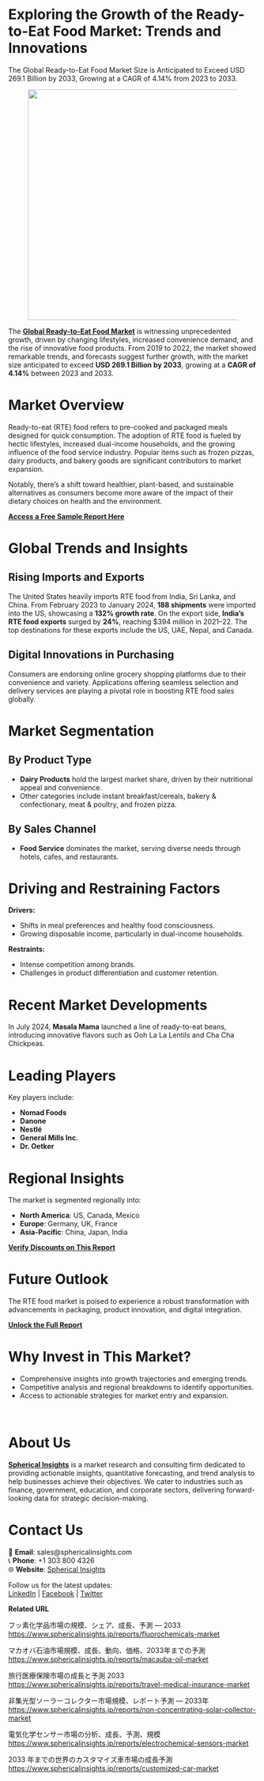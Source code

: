 <h1 id="5466" class="pw-post-title fo fp fq bf fr fs ft fu fv fw fx fy fz ga gb gc gd ge gf gg gh gi gj gk gl gm gn go gp gq bk" data-testid="storyTitle" data-selectable-paragraph="">Exploring the Growth of the Ready-to-Eat Food Market: Trends and Innovations</h1>
<div class="fj fk fl fm fn">
<div class="ab cb">
<div class="ci bh ev ew ex ey">
<p id="dbbd" class="pw-post-body-paragraph lg lh fq li b lj lk ll lm ln lo lp lq lr ls lt lu lv lw lx ly lz ma mb mc md fj bk" data-selectable-paragraph="">The Global Ready-to-Eat Food Market Size is Anticipated to Exceed USD 269.1 Billion by 2033, Growing at a CAGR of 4.14% from 2023 to 2033.</p>
<figure class="mh mi mj mk ml mm me mf paragraph-image">
<div class="mn mo ed mp bh mq" tabindex="0">
<div class="me mf mg"><picture><source srcset="https://miro.medium.com/v2/resize:fit:640/format:webp/1*s2_tXP1fGe2FfQiroivUVA.jpeg 640w, https://miro.medium.com/v2/resize:fit:720/format:webp/1*s2_tXP1fGe2FfQiroivUVA.jpeg 720w, https://miro.medium.com/v2/resize:fit:750/format:webp/1*s2_tXP1fGe2FfQiroivUVA.jpeg 750w, https://miro.medium.com/v2/resize:fit:786/format:webp/1*s2_tXP1fGe2FfQiroivUVA.jpeg 786w, https://miro.medium.com/v2/resize:fit:828/format:webp/1*s2_tXP1fGe2FfQiroivUVA.jpeg 828w, https://miro.medium.com/v2/resize:fit:1100/format:webp/1*s2_tXP1fGe2FfQiroivUVA.jpeg 1100w, https://miro.medium.com/v2/resize:fit:1400/format:webp/1*s2_tXP1fGe2FfQiroivUVA.jpeg 1400w" type="image/webp" sizes="(min-resolution: 4dppx) and (max-width: 700px) 50vw, (-webkit-min-device-pixel-ratio: 4) and (max-width: 700px) 50vw, (min-resolution: 3dppx) and (max-width: 700px) 67vw, (-webkit-min-device-pixel-ratio: 3) and (max-width: 700px) 65vw, (min-resolution: 2.5dppx) and (max-width: 700px) 80vw, (-webkit-min-device-pixel-ratio: 2.5) and (max-width: 700px) 80vw, (min-resolution: 2dppx) and (max-width: 700px) 100vw, (-webkit-min-device-pixel-ratio: 2) and (max-width: 700px) 100vw, 700px" /><source srcset="https://miro.medium.com/v2/resize:fit:640/1*s2_tXP1fGe2FfQiroivUVA.jpeg 640w, https://miro.medium.com/v2/resize:fit:720/1*s2_tXP1fGe2FfQiroivUVA.jpeg 720w, https://miro.medium.com/v2/resize:fit:750/1*s2_tXP1fGe2FfQiroivUVA.jpeg 750w, https://miro.medium.com/v2/resize:fit:786/1*s2_tXP1fGe2FfQiroivUVA.jpeg 786w, https://miro.medium.com/v2/resize:fit:828/1*s2_tXP1fGe2FfQiroivUVA.jpeg 828w, https://miro.medium.com/v2/resize:fit:1100/1*s2_tXP1fGe2FfQiroivUVA.jpeg 1100w, https://miro.medium.com/v2/resize:fit:1400/1*s2_tXP1fGe2FfQiroivUVA.jpeg 1400w" sizes="(min-resolution: 4dppx) and (max-width: 700px) 50vw, (-webkit-min-device-pixel-ratio: 4) and (max-width: 700px) 50vw, (min-resolution: 3dppx) and (max-width: 700px) 67vw, (-webkit-min-device-pixel-ratio: 3) and (max-width: 700px) 65vw, (min-resolution: 2.5dppx) and (max-width: 700px) 80vw, (-webkit-min-device-pixel-ratio: 2.5) and (max-width: 700px) 80vw, (min-resolution: 2dppx) and (max-width: 700px) 100vw, (-webkit-min-device-pixel-ratio: 2) and (max-width: 700px) 100vw, 700px" data-testid="og" /><img class="bh ko mr c" src="https://miro.medium.com/v2/resize:fit:840/1*s2_tXP1fGe2FfQiroivUVA.jpeg" alt="" width="700" height="467" /></picture></div>
</div>
</figure>
<p id="0405" class="pw-post-body-paragraph lg lh fq li b lj lk ll lm ln lo lp lq lr ls lt lu lv lw lx ly lz ma mb mc md fj bk" data-selectable-paragraph="">The&nbsp;<a class="af ms" href="https://www.sphericalinsights.com/reports/ready-to-eat-food-market" target="_blank" rel="noopener ugc nofollow"><strong class="li fr">Global Ready-to-Eat Food Market</strong></a>&nbsp;is witnessing unprecedented growth, driven by changing lifestyles, increased convenience demand, and the rise of innovative food products. From 2019 to 2022, the market showed remarkable trends, and forecasts suggest further growth, with the market size anticipated to exceed&nbsp;<strong class="li fr">USD 269.1 Billion by 2033</strong>, growing at a&nbsp;<strong class="li fr">CAGR of 4.14%</strong>&nbsp;between 2023 and 2033.</p>
<h1 id="75c3" class="mt mu fq bf mv mw mx my mz na nb nc nd ne nf ng nh ni nj nk nl nm nn no np nq bk" data-selectable-paragraph="">Market Overview</h1>
<p id="afdc" class="pw-post-body-paragraph lg lh fq li b lj nr ll lm ln ns lp lq lr nt lt lu lv nu lx ly lz nv mb mc md fj bk" data-selectable-paragraph="">Ready-to-eat (RTE) food refers to pre-cooked and packaged meals designed for quick consumption. The adoption of RTE food is fueled by hectic lifestyles, increased dual-income households, and the growing influence of the food service industry. Popular items such as frozen pizzas, dairy products, and bakery goods are significant contributors to market expansion.</p>
<p id="6f12" class="pw-post-body-paragraph lg lh fq li b lj lk ll lm ln lo lp lq lr ls lt lu lv lw lx ly lz ma mb mc md fj bk" data-selectable-paragraph="">Notably, there&rsquo;s a shift toward healthier, plant-based, and sustainable alternatives as consumers become more aware of the impact of their dietary choices on health and the environment.</p>
<p id="171b" class="pw-post-body-paragraph lg lh fq li b lj lk ll lm ln lo lp lq lr ls lt lu lv lw lx ly lz ma mb mc md fj bk" data-selectable-paragraph=""><a class="af ms" href="https://www.sphericalinsights.com/request-sample/7069" target="_blank" rel="noopener ugc nofollow"><strong class="li fr">Access a Free Sample Report Here</strong></a></p>
<h1 id="3f8d" class="mt mu fq bf mv mw mx my mz na nb nc nd ne nf ng nh ni nj nk nl nm nn no np nq bk" data-selectable-paragraph="">Global Trends and Insights</h1>
<h2 id="3e23" class="nw mu fq bf mv nx ny nz mz oa ob oc nd lr od oe of lv og oh oi lz oj ok ol om bk" data-selectable-paragraph="">Rising Imports and Exports</h2>
<p id="f0ca" class="pw-post-body-paragraph lg lh fq li b lj nr ll lm ln ns lp lq lr nt lt lu lv nu lx ly lz nv mb mc md fj bk" data-selectable-paragraph="">The United States heavily imports RTE food from India, Sri Lanka, and China. From February 2023 to January 2024,&nbsp;<strong class="li fr">188 shipments</strong>&nbsp;were imported into the US, showcasing a&nbsp;<strong class="li fr">132% growth rate</strong>. On the export side,&nbsp;<strong class="li fr">India&rsquo;s RTE food exports</strong>&nbsp;surged by&nbsp;<strong class="li fr">24%</strong>, reaching $394 million in 2021&ndash;22. The top destinations for these exports include the US, UAE, Nepal, and Canada.</p>
<h2 id="8af5" class="nw mu fq bf mv nx ny nz mz oa ob oc nd lr od oe of lv og oh oi lz oj ok ol om bk" data-selectable-paragraph="">Digital Innovations in Purchasing</h2>
<p id="f765" class="pw-post-body-paragraph lg lh fq li b lj nr ll lm ln ns lp lq lr nt lt lu lv nu lx ly lz nv mb mc md fj bk" data-selectable-paragraph="">Consumers are endorsing online grocery shopping platforms due to their convenience and variety. Applications offering seamless selection and delivery services are playing a pivotal role in boosting RTE food sales globally.</p>
<h1 id="73b1" class="mt mu fq bf mv mw mx my mz na nb nc nd ne nf ng nh ni nj nk nl nm nn no np nq bk" data-selectable-paragraph="">Market Segmentation</h1>
<h2 id="d265" class="nw mu fq bf mv nx ny nz mz oa ob oc nd lr od oe of lv og oh oi lz oj ok ol om bk" data-selectable-paragraph="">By Product Type</h2>
<ul class="">
<li id="96b6" class="lg lh fq li b lj nr ll lm ln ns lp lq lr nt lt lu lv nu lx ly lz nv mb mc md on oo op bk" data-selectable-paragraph=""><strong class="li fr">Dairy Products</strong>&nbsp;hold the largest market share, driven by their nutritional appeal and convenience.</li>
<li id="9b8c" class="lg lh fq li b lj oq ll lm ln or lp lq lr os lt lu lv ot lx ly lz ou mb mc md on oo op bk" data-selectable-paragraph="">Other categories include instant breakfast/cereals, bakery &amp; confectionary, meat &amp; poultry, and frozen pizza.</li>
</ul>
<h2 id="cf69" class="nw mu fq bf mv nx ny nz mz oa ob oc nd lr od oe of lv og oh oi lz oj ok ol om bk" data-selectable-paragraph="">By Sales Channel</h2>
<ul class="">
<li id="6fd7" class="lg lh fq li b lj nr ll lm ln ns lp lq lr nt lt lu lv nu lx ly lz nv mb mc md on oo op bk" data-selectable-paragraph=""><strong class="li fr">Food Service</strong>&nbsp;dominates the market, serving diverse needs through hotels, cafes, and restaurants.</li>
</ul>
<h1 id="b8da" class="mt mu fq bf mv mw mx my mz na nb nc nd ne nf ng nh ni nj nk nl nm nn no np nq bk" data-selectable-paragraph="">Driving and Restraining Factors</h1>
<p id="add1" class="pw-post-body-paragraph lg lh fq li b lj nr ll lm ln ns lp lq lr nt lt lu lv nu lx ly lz nv mb mc md fj bk" data-selectable-paragraph=""><strong class="li fr">Drivers:</strong></p>
<ul class="">
<li id="288a" class="lg lh fq li b lj lk ll lm ln lo lp lq lr ls lt lu lv lw lx ly lz ma mb mc md on oo op bk" data-selectable-paragraph="">Shifts in meal preferences and healthy food consciousness.</li>
<li id="c016" class="lg lh fq li b lj oq ll lm ln or lp lq lr os lt lu lv ot lx ly lz ou mb mc md on oo op bk" data-selectable-paragraph="">Growing disposable income, particularly in dual-income households.</li>
</ul>
<p id="1d55" class="pw-post-body-paragraph lg lh fq li b lj lk ll lm ln lo lp lq lr ls lt lu lv lw lx ly lz ma mb mc md fj bk" data-selectable-paragraph=""><strong class="li fr">Restraints:</strong></p>
<ul class="">
<li id="ad1c" class="lg lh fq li b lj lk ll lm ln lo lp lq lr ls lt lu lv lw lx ly lz ma mb mc md on oo op bk" data-selectable-paragraph="">Intense competition among brands.</li>
<li id="4026" class="lg lh fq li b lj oq ll lm ln or lp lq lr os lt lu lv ot lx ly lz ou mb mc md on oo op bk" data-selectable-paragraph="">Challenges in product differentiation and customer retention.</li>
</ul>
<h1 id="fd3b" class="mt mu fq bf mv mw mx my mz na nb nc nd ne nf ng nh ni nj nk nl nm nn no np nq bk" data-selectable-paragraph="">Recent Market Developments</h1>
<p id="945f" class="pw-post-body-paragraph lg lh fq li b lj nr ll lm ln ns lp lq lr nt lt lu lv nu lx ly lz nv mb mc md fj bk" data-selectable-paragraph="">In July 2024,&nbsp;<strong class="li fr">Masala Mama</strong>&nbsp;launched a line of ready-to-eat beans, introducing innovative flavors such as Ooh La La Lentils and Cha Cha Chickpeas.</p>
<h1 id="d4a4" class="mt mu fq bf mv mw mx my mz na nb nc nd ne nf ng nh ni nj nk nl nm nn no np nq bk" data-selectable-paragraph="">Leading Players</h1>
<p id="6c4a" class="pw-post-body-paragraph lg lh fq li b lj nr ll lm ln ns lp lq lr nt lt lu lv nu lx ly lz nv mb mc md fj bk" data-selectable-paragraph="">Key players include:</p>
<ul class="">
<li id="34fb" class="lg lh fq li b lj lk ll lm ln lo lp lq lr ls lt lu lv lw lx ly lz ma mb mc md on oo op bk" data-selectable-paragraph=""><strong class="li fr">Nomad Foods</strong></li>
<li id="5a49" class="lg lh fq li b lj oq ll lm ln or lp lq lr os lt lu lv ot lx ly lz ou mb mc md on oo op bk" data-selectable-paragraph=""><strong class="li fr">Danone</strong></li>
<li id="d080" class="lg lh fq li b lj oq ll lm ln or lp lq lr os lt lu lv ot lx ly lz ou mb mc md on oo op bk" data-selectable-paragraph=""><strong class="li fr">Nestl&eacute;</strong></li>
<li id="dfd6" class="lg lh fq li b lj oq ll lm ln or lp lq lr os lt lu lv ot lx ly lz ou mb mc md on oo op bk" data-selectable-paragraph=""><strong class="li fr">General Mills Inc.</strong></li>
<li id="5c2f" class="lg lh fq li b lj oq ll lm ln or lp lq lr os lt lu lv ot lx ly lz ou mb mc md on oo op bk" data-selectable-paragraph=""><strong class="li fr">Dr. Oetker</strong></li>
</ul>
<h1 id="90ab" class="mt mu fq bf mv mw mx my mz na nb nc nd ne nf ng nh ni nj nk nl nm nn no np nq bk" data-selectable-paragraph="">Regional Insights</h1>
<p id="6242" class="pw-post-body-paragraph lg lh fq li b lj nr ll lm ln ns lp lq lr nt lt lu lv nu lx ly lz nv mb mc md fj bk" data-selectable-paragraph="">The market is segmented regionally into:</p>
<ul class="">
<li id="5dcf" class="lg lh fq li b lj lk ll lm ln lo lp lq lr ls lt lu lv lw lx ly lz ma mb mc md on oo op bk" data-selectable-paragraph=""><strong class="li fr">North America</strong>: US, Canada, Mexico</li>
<li id="1d35" class="lg lh fq li b lj oq ll lm ln or lp lq lr os lt lu lv ot lx ly lz ou mb mc md on oo op bk" data-selectable-paragraph=""><strong class="li fr">Europe</strong>: Germany, UK, France</li>
<li id="9afb" class="lg lh fq li b lj oq ll lm ln or lp lq lr os lt lu lv ot lx ly lz ou mb mc md on oo op bk" data-selectable-paragraph=""><strong class="li fr">Asia-Pacific</strong>: China, Japan, India</li>
</ul>
<p id="337c" class="pw-post-body-paragraph lg lh fq li b lj lk ll lm ln lo lp lq lr ls lt lu lv lw lx ly lz ma mb mc md fj bk" data-selectable-paragraph=""><a class="af ms" href="https://www.sphericalinsights.com/request-discount/7069" target="_blank" rel="noopener ugc nofollow"><strong class="li fr">Verify Discounts on This Report</strong></a></p>
<h1 id="9cb4" class="mt mu fq bf mv mw mx my mz na nb nc nd ne nf ng nh ni nj nk nl nm nn no np nq bk" data-selectable-paragraph="">Future Outlook</h1>
<p id="bd59" class="pw-post-body-paragraph lg lh fq li b lj nr ll lm ln ns lp lq lr nt lt lu lv nu lx ly lz nv mb mc md fj bk" data-selectable-paragraph="">The RTE food market is poised to experience a robust transformation with advancements in packaging, product innovation, and digital integration.</p>
<p id="dadf" class="pw-post-body-paragraph lg lh fq li b lj lk ll lm ln lo lp lq lr ls lt lu lv lw lx ly lz ma mb mc md fj bk" data-selectable-paragraph=""><a class="af ms" href="https://www.sphericalinsights.com/reports/ready-to-eat-food-market" target="_blank" rel="noopener ugc nofollow"><strong class="li fr">Unlock the Full Report</strong></a></p>
<h1 id="b890" class="mt mu fq bf mv mw mx my mz na nb nc nd ne nf ng nh ni nj nk nl nm nn no np nq bk" data-selectable-paragraph="">Why Invest in This Market?</h1>
<ul class="">
<li id="1b95" class="lg lh fq li b lj nr ll lm ln ns lp lq lr nt lt lu lv nu lx ly lz nv mb mc md on oo op bk" data-selectable-paragraph="">Comprehensive insights into growth trajectories and emerging trends.</li>
<li id="2671" class="lg lh fq li b lj oq ll lm ln or lp lq lr os lt lu lv ot lx ly lz ou mb mc md on oo op bk" data-selectable-paragraph="">Competitive analysis and regional breakdowns to identify opportunities.</li>
<li id="8ef1" class="lg lh fq li b lj oq ll lm ln or lp lq lr os lt lu lv ot lx ly lz ou mb mc md on oo op bk" data-selectable-paragraph="">Access to actionable strategies for market entry and expansion.</li>
</ul>
</div>
</div>
</div>
<div class="ab cb ov ow ox oy">&nbsp;</div>
<div class="fj fk fl fm fn">
<div class="ab cb">
<div class="ci bh ev ew ex ey">
<h1 id="a20d" class="mt mu fq bf mv mw pd my mz na pe nc nd ne pf ng nh ni pg nk nl nm ph no np nq bk" data-selectable-paragraph="">About Us</h1>
<p id="30fd" class="pw-post-body-paragraph lg lh fq li b lj nr ll lm ln ns lp lq lr nt lt lu lv nu lx ly lz nv mb mc md fj bk" data-selectable-paragraph=""><a class="af ms" href="https://www.sphericalinsights.com/" target="_blank" rel="noopener ugc nofollow"><strong class="li fr">Spherical Insights</strong></a>&nbsp;is a market research and consulting firm dedicated to providing actionable insights, quantitative forecasting, and trend analysis to help businesses achieve their objectives. We cater to industries such as finance, government, education, and corporate sectors, delivering forward-looking data for strategic decision-making.</p>
<h1 id="e05f" class="mt mu fq bf mv mw mx my mz na nb nc nd ne nf ng nh ni nj nk nl nm nn no np nq bk" data-selectable-paragraph="">Contact Us</h1>
<p id="8371" class="pw-post-body-paragraph lg lh fq li b lj nr ll lm ln ns lp lq lr nt lt lu lv nu lx ly lz nv mb mc md fj bk" data-selectable-paragraph="">📧&nbsp;<strong class="li fr">Email</strong>: sales@sphericalinsights.com<br />📞&nbsp;<strong class="li fr">Phone</strong>: +1 303 800 4326<br />🌐&nbsp;<strong class="li fr">Website</strong>:&nbsp;<a class="af ms" href="https://www.sphericalinsights.com/" target="_blank" rel="noopener ugc nofollow">Spherical Insights</a></p>
<p id="2bbc" class="pw-post-body-paragraph lg lh fq li b lj lk ll lm ln lo lp lq lr ls lt lu lv lw lx ly lz ma mb mc md fj bk" data-selectable-paragraph="">Follow us for the latest updates:<br /><a class="af ms" href="https://www.linkedin.com/company/spherical-insight/" target="_blank" rel="noopener ugc nofollow">LinkedIn</a>&nbsp;|&nbsp;<a class="af ms" href="https://www.facebook.com/sphericalinsights22" target="_blank" rel="noopener ugc nofollow">Facebook</a>&nbsp;|&nbsp;<a class="af ms" href="https://twitter.com/SInsights_US" target="_blank" rel="noopener ugc nofollow">Twitter</a></p>
<p id="7b79" class="pw-post-body-paragraph lg lh fq li b lj lk ll lm ln lo lp lq lr ls lt lu lv lw lx ly lz ma mb mc md fj bk" data-selectable-paragraph=""><strong class="li fr">Related URL</strong></p>
<p id="d1e9" class="pw-post-body-paragraph lg lh fq li b lj lk ll lm ln lo lp lq lr ls lt lu lv lw lx ly lz ma mb mc md fj bk" data-selectable-paragraph="">フッ素化学品市場の規模、シェア、成長、予測 &mdash; 2033<br /><a class="af ms" href="https://www.sphericalinsights.jp/reports/fluorochemicals-market" target="_blank" rel="noopener ugc nofollow">https://www.sphericalinsights.jp/reports/fluorochemicals-market</a></p>
<p id="1b2b" class="pw-post-body-paragraph lg lh fq li b lj lk ll lm ln lo lp lq lr ls lt lu lv lw lx ly lz ma mb mc md fj bk" data-selectable-paragraph="">マカオバ石油市場規模、成長、動向、価格、2033年までの予測<br /><a class="af ms" href="https://www.sphericalinsights.jp/reports/macauba-oil-market" target="_blank" rel="noopener ugc nofollow">https://www.sphericalinsights.jp/reports/macauba-oil-market</a></p>
<p id="3700" class="pw-post-body-paragraph lg lh fq li b lj lk ll lm ln lo lp lq lr ls lt lu lv lw lx ly lz ma mb mc md fj bk" data-selectable-paragraph="">旅行医療保険市場の成長と予測 2033<br /><a class="af ms" href="https://www.sphericalinsights.jp/reports/travel-medical-insurance-market" target="_blank" rel="noopener ugc nofollow">https://www.sphericalinsights.jp/reports/travel-medical-insurance-market</a></p>
<p id="7b8f" class="pw-post-body-paragraph lg lh fq li b lj lk ll lm ln lo lp lq lr ls lt lu lv lw lx ly lz ma mb mc md fj bk" data-selectable-paragraph="">非集光型ソーラーコレクター市場規模、レポート予測 &mdash; 2033年<br /><a class="af ms" href="https://www.sphericalinsights.jp/reports/non-concentrating-solar-collector-market" target="_blank" rel="noopener ugc nofollow">https://www.sphericalinsights.jp/reports/non-concentrating-solar-collector-market</a></p>
<p id="7720" class="pw-post-body-paragraph lg lh fq li b lj lk ll lm ln lo lp lq lr ls lt lu lv lw lx ly lz ma mb mc md fj bk" data-selectable-paragraph="">電気化学センサー市場の分析、成長、予測、規模<br /><a class="af ms" href="https://www.sphericalinsights.jp/reports/electrochemical-sensors-market" target="_blank" rel="noopener ugc nofollow">https://www.sphericalinsights.jp/reports/electrochemical-sensors-market</a></p>
<p id="eaf9" class="pw-post-body-paragraph lg lh fq li b lj lk ll lm ln lo lp lq lr ls lt lu lv lw lx ly lz ma mb mc md fj bk" data-selectable-paragraph="">2033 年までの世界のカスタマイズ車市場の成長予測<br /><a class="af ms" href="https://www.sphericalinsights.jp/reports/customized-car-market" target="_blank" rel="noopener ugc nofollow">https://www.sphericalinsights.jp/reports/customized-car-market</a></p>
</div>
</div>
</div>
